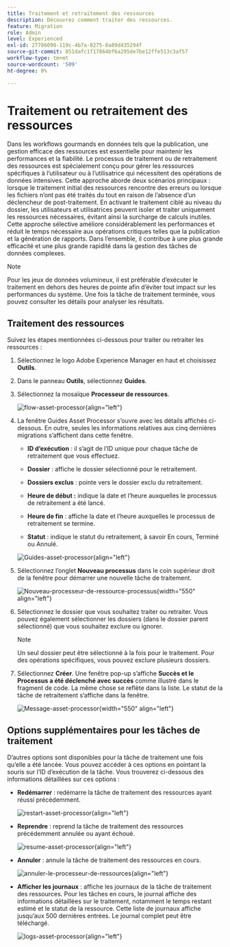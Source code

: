 ```yaml
---
title: Traitement et retraitement des ressources
description: Découvrez comment traiter des ressources.
feature: Migration
role: Admin
level: Experienced
exl-id: 27786098-119c-4b7a-8275-8a89d435294f
source-git-commit: 851dafc1f17864bf6a295de7be12ffe513c3af57
workflow-type: tm+mt
source-wordcount: '509'
ht-degree: 0%

---
```


# Traitement ou retraitement des ressources

Dans les workflows gourmands en données tels que la publication, une gestion efficace des ressources est essentielle pour maintenir les performances et la fiabilité. Le processus de traitement ou de retraitement des ressources est spécialement conçu pour gérer les ressources spécifiques à l’utilisateur ou à l’utilisatrice qui nécessitent des opérations de données intensives. Cette approche aborde deux scénarios principaux : lorsque le traitement initial des ressources rencontre des erreurs ou lorsque les fichiers n’ont pas été traités du tout en raison de l’absence d’un déclencheur de post-traitement. En activant le traitement ciblé au niveau du dossier, les utilisateurs et utilisatrices peuvent isoler et traiter uniquement les ressources nécessaires, évitant ainsi la surcharge de calculs inutiles. Cette approche sélective améliore considérablement les performances et réduit le temps nécessaire aux opérations critiques telles que la publication et la génération de rapports. Dans l’ensemble, il contribue à une plus grande efficacité et une plus grande rapidité dans la gestion des tâches de données complexes.

>[!NOTE]
>
> Pour les jeux de données volumineux, il est préférable d’exécuter le traitement en dehors des heures de pointe afin d’éviter tout impact sur les performances du système. Une fois la tâche de traitement terminée, vous pouvez consulter les détails pour analyser les résultats.

## Traitement des ressources

Suivez les étapes mentionnées ci-dessous pour traiter ou retraiter les ressources :

1. Sélectionnez le logo Adobe Experience Manager en haut et choisissez **Outils**.
1. Dans le panneau **Outils**, sélectionnez **Guides**.
1. Sélectionnez la mosaïque **Processeur de ressources**.

   ![flow-asset-processor](images/flow-asset-processor.png){align="left"}

1. La fenêtre Guides Asset Processor s’ouvre avec les détails affichés ci-dessous. En outre, seules les informations relatives aux cinq dernières migrations s’affichent dans cette fenêtre.

   - **ID d’exécution** : il s’agit de l’ID unique pour chaque tâche de retraitement que vous effectuez.

   - **Dossier** : affiche le dossier sélectionné pour le retraitement.

   - **Dossiers exclus** : pointe vers le dossier exclu du retraitement.

   - **Heure de début :** indique la date et l’heure auxquelles le processus de retraitement a été lancé.

   - **Heure de fin** : affiche la date et l’heure auxquelles le processus de retraitement se termine.

   - **Statut** : indique le statut du retraitement, à savoir En cours, Terminé ou Annulé.

   ![Guides-asset-processor](images/guides-asset-processor.png){align="left"}

1. Sélectionnez l’onglet **Nouveau processus** dans le coin supérieur droit de la fenêtre pour démarrer une nouvelle tâche de traitement.

   ![Nouveau-processeur-de-ressource-processus](images/new-process-asset-processor.png){width="550" align="left"}

1. Sélectionnez le dossier que vous souhaitez traiter ou retraiter. Vous pouvez également sélectionner les dossiers (dans le dossier parent sélectionné) que vous souhaitez exclure ou ignorer.

   >[!NOTE]
   >
   >Un seul dossier peut être sélectionné à la fois pour le traitement. Pour des opérations spécifiques, vous pouvez exclure plusieurs dossiers.

1. Sélectionnez **Créer**. Une fenêtre pop-up s’affiche **Succès et le Processus a été déclenché avec succès** comme illustré dans le fragment de code. La même chose se reflète dans la liste. Le statut de la tâche de retraitement s’affiche dans la fenêtre.

   ![Message-asset-processor](images/message-asset-processor.png){width="550" align="left"}


## Options supplémentaires pour les tâches de traitement

D’autres options sont disponibles pour la tâche de traitement une fois qu’elle a été lancée. Vous pouvez accéder à ces options en pointant la souris sur l’ID d’exécution de la tâche. Vous trouverez ci-dessous des informations détaillées sur ces options :

- **Redémarrer** : redémarre la tâche de traitement des ressources ayant réussi précédemment.

  ![restart-asset-processor](images/restart-asset-processor.png){align="left"}

- **Reprendre** : reprend la tâche de traitement des ressources précédemment annulée ou ayant échoué.

  ![resume-asset-processor](images/resume-asset-processor.png){align="left"}

- **Annuler** : annule la tâche de traitement des ressources en cours.

  ![annuler-le-processeur-de-ressources](images/cancel-asset-processor.png){align="left"}

- **Afficher les journaux** : affiche les journaux de la tâche de traitement des ressources. Pour les tâches en cours, le journal affiche des informations détaillées sur le traitement, notamment le temps restant estimé et le statut de la ressource. Cette liste de journaux affiche jusqu’aux 500 dernières entrées. Le journal complet peut être téléchargé.

  ![logs-asset-processor](images/logs-asset-processor.png){align="left"}

